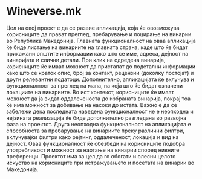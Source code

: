 # Wineverse.mk
  Цел на овој проект е да се развие апликација, која ќе овозможува корисниците да прават преглед,
пребарување и лоцирање на винарии во Република Македонија.
Главната функционалност на оваа апликација ќе биде листање на винариите на главната страна, каде што
ќе бидат прикажани општите информации како што се име, адреса, дејност на винаријата и слични детали.
При клик на одредена винарија, корисниците ќе имаат можност да пристапат до подетални информации како
што се краток опис, број за контакт, рецензии (доколку постојат) и други релевантни податоци.
Дополнително, апликацијата ќе вклучува и функционалност за преглед на мапа, на која што ќе бидат
означени локациите на винариите. Во ист контекст, корисниците ќе имаат можност да ја видат
оддалеченоста до избраната винарија, покрај тоа ќе има можност за добивање на насоки до истата.
Важно е да се забележи дека последната наведена функционалност не е неопходна и нејзината реализација
ќе биде дополнително разгледана во развојна фаза на проектот.
Друга неопходна функционалност на апликацијата е способноста за пребарување на винариите преку
различни филтри, вклучувајќи филтри како рејтинг, оддалеченост, локација и вид на дејност.
Оваа функционалност ќе обезбеди на корисниците подобра употребливост и можност за наоѓање на
винарии според нивните преференци. Проектот има за цел да го обогати и олесни целото искуство
на корисниците при истражувањето и посетата на винарии во Македонија.
